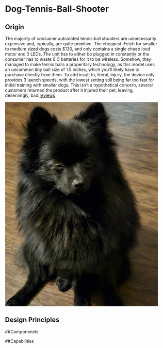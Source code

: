 # Dog-Tennis-Ball-Shooter

## Origin

The majoirty of consumer automated tennis ball shooters are unnecessarily expensive and, typically, are quite primitive. The cheapest iFetch for smaller to medium sized dogs costs $130, and only contains a single cheap loud motor and 3 LEDs. The unit has to either be plugged in constantly or the consumer has to waste 6 C batteries for it to be wireless. Somehow, they managed to make tennis balls a properitary technology, as this model uses an uncommon tiny ball size of 1.5 inches, which you'll likely have to purchase directly from them. To add insult to, literal, injury, the device only provides 3 launch speeds, with the lowest setting still being far too fast for initial training with smaller dogs. This isn't a hypothetical concern, several customers returned the product after it injured their pet, leaving, deservingly, bad [reviews](https://www.chewy.com/ifetch-mini-automatic-ball-launcher/dp/142434?utm_source=google-product&utm_medium=cpc&utm_content=iFetch&utm_campaign=19996370614&utm_term=&gad_source=1)

![Unnecessary Harm](https://github.com/MattiKemp/Dog-Tennis-Ball-Shooter/blob/main/images/Melissas%20poor%20pup.jpg)

## Design Principles

##Componenets

##Capabilities
